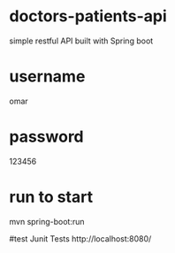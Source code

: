 # doctors-patients-api
simple restful API built with Spring boot

# username 
omar

# password
123456

# run to start
mvn spring-boot:run

#test
Junit Tests
http://localhost:8080/
